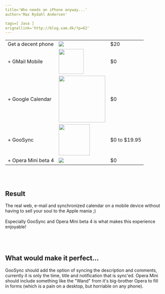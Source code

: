 ```yaml
---
title='Who needs an iPhone anyway...'
author='Max Rydahl Andersen'

tags=[ Java ]
orignallink='http://blog.xam.dk/?p=62'
---
```

<div>
<table>
<tr>
<td>Get a decent phone</td>
<td><a href="http://www.goosync.com"><img src="http://www.goosync.com/images/Nokia/6282.jpg"></a></td>
<td>$20</td>
</tr>
<tr>
<td>+ GMail Mobile</td> <td><a href="http://www.google.com/mobile"><img width="80" src="http://www.google.com/mobile/images/phone_gmail.gif"></a></td>
<td>$0</td> </tr>
<tr>
<td>+ Google Calendar</td> <td><a href="http://calendar.google.com"><img width="150" src="http://www.google.com/calendar/images/calendar_sm2_en.gif"></a></td>
<td>$0</td>
</tr>
<tr>
<td>+ GooSync</td>
<td><a href="http://www.goosync.com"><img width="100" src="http://www.goosync.com/images/GooglePhone.jpg"></a></td>
<td>$0 to $19.95</td>
</tr>
<tr>
<td>+ Opera Mini beta 4</td>
<td><a href="http://www.operamini.com/beta"><img src="http://www.operamini.com/images/beta/02-x.gif"></a></td>
<td>$0</td>
</tr>
</table>
<br><br><h2>Result</h2> 
The real web, e-mail and synchronized calendar on a mobile device without having to sell your soul to the Apple mania ;)
<br><br>
Especially GooSync and Opera Mini beta 4 is what makes this experience enjoyable!
<br><br><br><br><h2>What would make it perfect...</h2>
GooSync should add the option of syncing the description and comments, currently it is only the time, title and notification that is sync'ed.
Opera Mini should include something like the "Wand" from it's big-brother Opera to fill in forms (which is a pain on a desktop, but horriable on any phone).</div>
